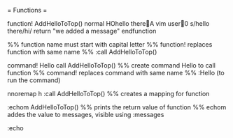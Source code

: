 = Functions =

function! AddHelloToTop()
  normal HOhello thereA vim user0
  s/hello there/hi/
  return "we added a message"
endfunction

%% function name must start with capital letter
%% function! replaces function with same name
%% :call AddHelloToTop()


command! Hello call AddHelloToTop()
%% create command Hello to call function
%% command! replaces command with same name
%% :Hello (to run the command)

nnoremap <leader>h :call AddHelloToTop()<cr>
%% creates a mapping for function

:echom AddHelloToTop()
%% prints the return value of function
%% echom addes the value to messages, visible using :messages

:echo
